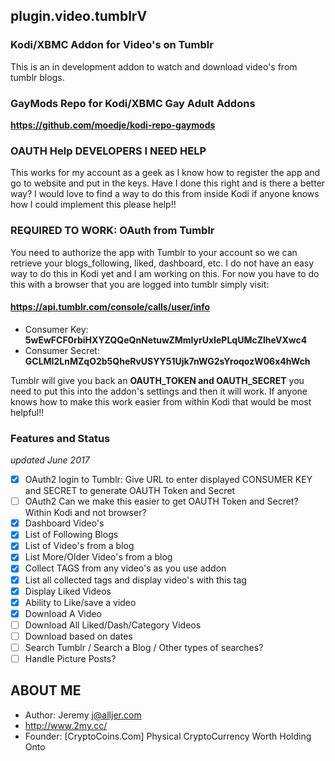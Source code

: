 ## plugin.video.tumblrV
### Kodi/XBMC Addon for Video's on Tumblr
This is an in development addon to watch and download video's from tumblr blogs.
### GayMods Repo for Kodi/XBMC Gay Adult Addons
**https://github.com/moedje/kodi-repo-gaymods**

### OAUTH Help DEVELOPERS I NEED HELP
This works for my account as a geek as I know how to register the app and go to website and put in the keys. Have I done this right and is there a better way? I would love to find a way to do this from inside Kodi if anyone knows how I could implement this please help!!

### REQUIRED TO WORK: OAuth from Tumblr
You need to authorize the app with Tumblr to your account so we can retrieve your blogs_following, liked, dashboard, etc. I do not have an easy way to do this in Kodi yet and I am working on this. For now you have to do this with a browser that you are logged into tumblr simply visit:

#### https://api.tumblr.com/console/calls/user/info
- Consumer Key:
**5wEwFCF0rbiHXYZQQeQnNetuwZMmIyrUxIePLqUMcZlheVXwc4**
- Consumer Secret:
**GCLMI2LnMZqO2b5QheRvUSYY51Ujk7nWG2sYroqozW06x4hWch**

Tumblr will give you back an **OAUTH_TOKEN and OAUTH_SECRET** you need to put this into the addon's settings and then it will work. If anyone knows how to make this work easier from within Kodi that would be most helpful!!
### Features and Status 
*updated June 2017*

- [x] OAuth2 login to Tumblr: Give URL to enter displayed CONSUMER KEY and SECRET to generate OAUTH Token and Secret
- [ ] OAuth2 Can we make this easier to get OAUTH Token and Secret? Within Kodi and not browser?
- [x] Dashboard Video's
- [x] List of Following Blogs
- [x] List of Video's from a blog
- [x] List More/Older Video's from a blog
- [x] Collect TAGS from any video's as you use addon
- [x] List all collected tags and display video's with this tag
- [x] Display Liked Videos
- [x] Ability to Like/save a video
- [x] Download A Video
- [ ] Download All Liked/Dash/Category Videos
- [ ] Download based on dates
- [ ] Search Tumblr / Search a Blog / Other types of searches?
- [ ] Handle Picture Posts?

## ABOUT ME
- Author: Jeremy j@alljer.com
- http://www.2my.cc/ 
- Founder: [CryptoCoins.Com] Physical CryptoCurrency Worth Holding Onto
